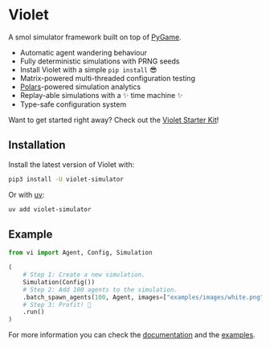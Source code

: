 # Violet

A smol simulator framework built on top of [PyGame](https://www.pygame.org/docs/).

- Automatic agent wandering behaviour
- Fully deterministic simulations with PRNG seeds
- Install Violet with a simple `pip install` 😎
- Matrix-powered multi-threaded configuration testing
- [Polars](https://github.com/pola-rs/polars/)-powered simulation analytics
- Replay-able simulations with a ✨ time machine ✨
- Type-safe configuration system

Want to get started right away?
Check out the [Violet Starter Kit](https://github.com/m-rots/violet-starter-kit)!

## Installation

Install the latest version of Violet with:

```sh
pip3 install -U violet-simulator
```

Or with [uv](https://docs.astral.sh/uv/):

```sh
uv add violet-simulator
```

## Example

```python
from vi import Agent, Config, Simulation

(
    # Step 1: Create a new simulation.
    Simulation(Config())
    # Step 2: Add 100 agents to the simulation.
    .batch_spawn_agents(100, Agent, images=["examples/images/white.png"])
    # Step 3: Profit! 🎉
    .run()
)
```

For more information you can check the [documentation](https://api.violet.m-rots.com) and the [examples](https://github.com/m-rots/violet/tree/main/examples).
